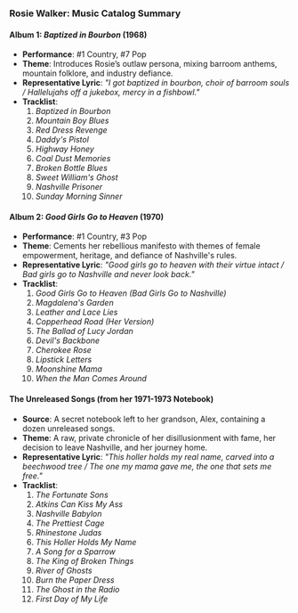 ### **Rosie Walker: Music Catalog Summary**

#### **Album 1: *Baptized in Bourbon* (1968)**

* **Performance**: \#1 Country, \#7 Pop  
* **Theme**: Introduces Rosie’s outlaw persona, mixing barroom anthems, mountain folklore, and industry defiance.  
* **Representative Lyric**: *"I got baptized in bourbon, choir of barroom souls / Hallelujahs off a jukebox, mercy in a fishbowl."*  
* **Tracklist**:  
  1. *Baptized in Bourbon*  
  2. *Mountain Boy Blues*  
  3. *Red Dress Revenge*  
  4. *Daddy's Pistol*  
  5. *Highway Honey*  
  6. *Coal Dust Memories*  
  7. *Broken Bottle Blues*  
  8. *Sweet William's Ghost*  
  9. *Nashville Prisoner*  
  10. *Sunday Morning Sinner*

#### **Album 2: *Good Girls Go to Heaven* (1970)**

* **Performance**: \#1 Country, \#3 Pop  
* **Theme**: Cements her rebellious manifesto with themes of female empowerment, heritage, and defiance of Nashville's rules.  
* **Representative Lyric**: *"Good girls go to heaven with their virtue intact / Bad girls go to Nashville and never look back."*  
* **Tracklist**:  
  1. *Good Girls Go to Heaven (Bad Girls Go to Nashville)*  
  2. *Magdalena's Garden*  
  3. *Leather and Lace Lies*  
  4. *Copperhead Road (Her Version)*  
  5. *The Ballad of Lucy Jordan*  
  6. *Devil's Backbone*  
  7. *Cherokee Rose*  
  8. *Lipstick Letters*  
  9. *Moonshine Mama*  
  10. *When the Man Comes Around*

#### **The Unreleased Songs (from her 1971-1973 Notebook)**

* **Source**: A secret notebook left to her grandson, Alex, containing a dozen unreleased songs.  
* **Theme**: A raw, private chronicle of her disillusionment with fame, her decision to leave Nashville, and her journey home.  
* **Representative Lyric**: *"This holler holds my real name, carved into a beechwood tree / The one my mama gave me, the one that sets me free."*  
* **Tracklist**:  
  1. *The Fortunate Sons*  
  2. *Atkins Can Kiss My Ass*  
  3. *Nashville Babylon*  
  4. *The Prettiest Cage*  
  5. *Rhinestone Judas*  
  6. *This Holler Holds My Name*  
  7. *A Song for a Sparrow*  
  8. *The King of Broken Things*  
  9. *River of Ghosts*  
  10. *Burn the Paper Dress*  
  11. *The Ghost in the Radio*  
  12. *First Day of My Life*

